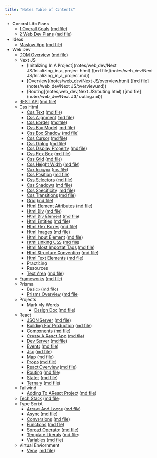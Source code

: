 ```yaml
---
title: "Notes Table of Contents"
---
```

- General Life Plans
    - [1 Overall Goals](notes/general_life_plans/1_overallGoals.html) ([md file](notes/general_life_plans/1_overallGoals.md))
    - [2 Web Dev Plans](notes/general_life_plans/2_webDevPlans.html) ([md file](notes/general_life_plans/2_webDevPlans.md))
- Ideas
    - [Maslow App](notes/ideas/maslowApp.html) ([md file](notes/ideas/maslowApp.md))
- Web Dev
    - [DOM Overview](notes/web_dev/DOM_overview.html) ([md file](notes/web_dev/DOM_overview.md))
    - Next JS
        - [Initalizing In A Project](notes/web_dev/Next JS/Initalizing_in_a_project.html) ([md file](notes/web_dev/Next JS/Initalizing_in_a_project.md))
        - [Overview](notes/web_dev/Next JS/overview.html) ([md file](notes/web_dev/Next JS/overview.md))
        - [Routing](notes/web_dev/Next JS/routing.html) ([md file](notes/web_dev/Next JS/routing.md))
    - [REST API](notes/web_dev/REST_API.html) ([md file](notes/web_dev/REST_API.md))
    - Css Html
        - [Css Text](notes/web_dev/css_html/css_Text.html) ([md file](notes/web_dev/css_html/css_Text.md))
        - [Css Alignment](notes/web_dev/css_html/css_alignment.html) ([md file](notes/web_dev/css_html/css_alignment.md))
        - [Css Border](notes/web_dev/css_html/css_border.html) ([md file](notes/web_dev/css_html/css_border.md))
        - [Css Box Model](notes/web_dev/css_html/css_boxModel.html) ([md file](notes/web_dev/css_html/css_boxModel.md))
        - [Css Box Shadow](notes/web_dev/css_html/css_box_shadow.html) ([md file](notes/web_dev/css_html/css_box_shadow.md))
        - [Css Cursor](notes/web_dev/css_html/css_cursor.html) ([md file](notes/web_dev/css_html/css_cursor.md))
        - [Css Dialog](notes/web_dev/css_html/css_dialog.html) ([md file](notes/web_dev/css_html/css_dialog.md))
        - [Css Display Property](notes/web_dev/css_html/css_displayProperty.html) ([md file](notes/web_dev/css_html/css_displayProperty.md))
        - [Css Flex Box](notes/web_dev/css_html/css_flexBox.html) ([md file](notes/web_dev/css_html/css_flexBox.md))
        - [Css Grid](notes/web_dev/css_html/css_grid.html) ([md file](notes/web_dev/css_html/css_grid.md))
        - [Css Height Width](notes/web_dev/css_html/css_height_width.html) ([md file](notes/web_dev/css_html/css_height_width.md))
        - [Css Images](notes/web_dev/css_html/css_images.html) ([md file](notes/web_dev/css_html/css_images.md))
        - [Css Position](notes/web_dev/css_html/css_position.html) ([md file](notes/web_dev/css_html/css_position.md))
        - [Css Selectors](notes/web_dev/css_html/css_selectors.html) ([md file](notes/web_dev/css_html/css_selectors.md))
        - [Css Shadows](notes/web_dev/css_html/css_shadows.html) ([md file](notes/web_dev/css_html/css_shadows.md))
        - [Css Specificity](notes/web_dev/css_html/css_specificity.html) ([md file](notes/web_dev/css_html/css_specificity.md))
        - [Css Transitions](notes/web_dev/css_html/css_transitions.html) ([md file](notes/web_dev/css_html/css_transitions.md))
        - [Grid](notes/web_dev/css_html/grid.html) ([md file](notes/web_dev/css_html/grid.md))
        - [Html Element Attributes](notes/web_dev/css_html/html_ElementAttributes.html) ([md file](notes/web_dev/css_html/html_ElementAttributes.md))
        - [Html Div](notes/web_dev/css_html/html_div.html) ([md file](notes/web_dev/css_html/html_div.md))
        - [Html Div Element](notes/web_dev/css_html/html_divElement.html) ([md file](notes/web_dev/css_html/html_divElement.md))
        - [Html Entities](notes/web_dev/css_html/html_entities.html) ([md file](notes/web_dev/css_html/html_entities.md))
        - [Html Flex Boxes](notes/web_dev/css_html/html_flexBoxes.html) ([md file](notes/web_dev/css_html/html_flexBoxes.md))
        - [Html Images](notes/web_dev/css_html/html_images.html) ([md file](notes/web_dev/css_html/html_images.md))
        - [Html Input Element](notes/web_dev/css_html/html_inputElement.html) ([md file](notes/web_dev/css_html/html_inputElement.md))
        - [Html Linking CSS](notes/web_dev/css_html/html_linkingCSS.html) ([md file](notes/web_dev/css_html/html_linkingCSS.md))
        - [Html Most Importat Tags](notes/web_dev/css_html/html_mostImportatTags.html) ([md file](notes/web_dev/css_html/html_mostImportatTags.md))
        - [Html Structure Convention](notes/web_dev/css_html/html_structureConvention.html) ([md file](notes/web_dev/css_html/html_structureConvention.md))
        - [Html Text Elements](notes/web_dev/css_html/html_textElements.html) ([md file](notes/web_dev/css_html/html_textElements.md))
        - Practicing
        - Resources
        - [Text Area](notes/web_dev/css_html/textArea.html) ([md file](notes/web_dev/css_html/textArea.md))
    - [Frameworks](notes/web_dev/frameworks.html) ([md file](notes/web_dev/frameworks.md))
    - Prisma
        - [Basics](notes/web_dev/prisma/basics.html) ([md file](notes/web_dev/prisma/basics.md))
        - [Prisma Overview](notes/web_dev/prisma/prisma_overview.html) ([md file](notes/web_dev/prisma/prisma_overview.md))
    - Projects
        - Mark My Words
            - [Design Doc](notes/web_dev/projects/markMyWords/designDoc.html) ([md file](notes/web_dev/projects/markMyWords/designDoc.md))
    - React
        - [JSON Server](notes/web_dev/react/JSON_server.html) ([md file](notes/web_dev/react/JSON_server.md))
        - [Building For Production](notes/web_dev/react/building_for_production.html) ([md file](notes/web_dev/react/building_for_production.md))
        - [Components](notes/web_dev/react/components.html) ([md file](notes/web_dev/react/components.md))
        - [Create A React App](notes/web_dev/react/create_a_react_app.html) ([md file](notes/web_dev/react/create_a_react_app.md))
        - [Dev Server](notes/web_dev/react/dev_server.html) ([md file](notes/web_dev/react/dev_server.md))
        - [Events](notes/web_dev/react/events.html) ([md file](notes/web_dev/react/events.md))
        - [Jsx](notes/web_dev/react/jsx.html) ([md file](notes/web_dev/react/jsx.md))
        - [Map](notes/web_dev/react/map.html) ([md file](notes/web_dev/react/map.md))
        - [Props](notes/web_dev/react/props.html) ([md file](notes/web_dev/react/props.md))
        - [React Overview](notes/web_dev/react/react_overview.html) ([md file](notes/web_dev/react/react_overview.md))
        - [Routing](notes/web_dev/react/routing.html) ([md file](notes/web_dev/react/routing.md))
        - [States](notes/web_dev/react/states.html) ([md file](notes/web_dev/react/states.md))
        - [Ternary](notes/web_dev/react/ternary.html) ([md file](notes/web_dev/react/ternary.md))
    - Tailwind
        - [Adding To AReact Project](notes/web_dev/tailwind/addingToAReactProject.html) ([md file](notes/web_dev/tailwind/addingToAReactProject.md))
    - [Tech Stack](notes/web_dev/techStack.html) ([md file](notes/web_dev/techStack.md))
    - Type Script
        - [Arrays And Loops](notes/web_dev/typeScript/arraysAndLoops.html) ([md file](notes/web_dev/typeScript/arraysAndLoops.md))
        - [Async](notes/web_dev/typeScript/async.html) ([md file](notes/web_dev/typeScript/async.md))
        - [Conversions](notes/web_dev/typeScript/conversions.html) ([md file](notes/web_dev/typeScript/conversions.md))
        - [Functions](notes/web_dev/typeScript/functions.html) ([md file](notes/web_dev/typeScript/functions.md))
        - [Spread Operator](notes/web_dev/typeScript/spreadOperator.html) ([md file](notes/web_dev/typeScript/spreadOperator.md))
        - [Template Literals](notes/web_dev/typeScript/template_literals.html) ([md file](notes/web_dev/typeScript/template_literals.md))
        - [Variables](notes/web_dev/typeScript/variables.html) ([md file](notes/web_dev/typeScript/variables.md))
    - Virtual Enviornment
        - [Venv](notes/web_dev/virtual_enviornment/venv.html) ([md file](notes/web_dev/virtual_enviornment/venv.md))
